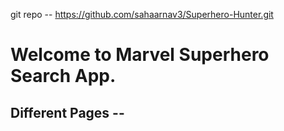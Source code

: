 git repo --  https://github.com/sahaarnav3/Superhero-Hunter.git

# Welcome to Marvel Superhero Search App.

## Different Pages -- 